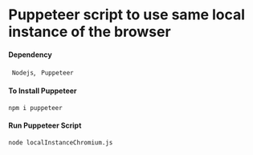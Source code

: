 # Puppeteer script to use same local instance of the browser



#### Dependency
 ``` Nodejs```,
 ``` Puppeteer```
 
####  To Install Puppeteer
```npm i puppeteer```

#### Run Puppeteer Script

```node localInstanceChromium.js```
 
 
